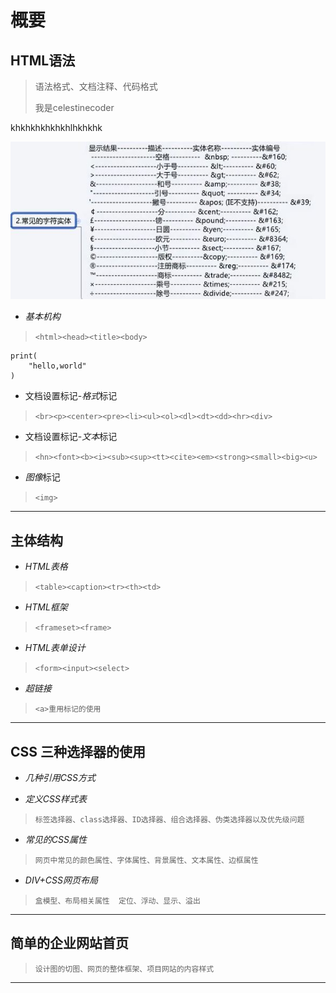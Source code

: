 # 概要

## HTML语法  
>语法格式、文档注释、代码格式
>
>我是celestinecoder

khkhkhkhkhkhlhkhkhk

![常见字符实体](https://github.com/celestinecoder/sy_python-/blob/main/python%E7%AC%94%E8%AE%B0/%E5%9B%BE%E7%89%87/120.JPG)

- *基本机构*  
>`<html><head><title><body>`

    print(
        "hello,world"
    )

- 文档设置标记-*格式*标记  
>`<br><p><center><pre><li><ul><ol><dl><dt><dd><hr><div>`

- 文档设置标记-*文本*标记  
>`<hn><font><b><i><sub><sup><tt><cite><em><strong><small><big><u>`

- *图像*标记  
>`<img>`

***

## 主体结构
- *HTML表格*  
>`<table><caption><tr><th><td>`
    
- *HTML框架*  
>`<frameset><frame>`
    
- *HTML表单设计*  
>`<form><input><select>`
    
- *超链接*  
>`<a>重用标记的使用`

***

## CSS 三种选择器的使用
- *几种引用CSS方式*
    
- *定义CSS样式表*  
>`标签选择器、class选择器、ID选择器、组合选择器、伪类选择器以及优先级问题`
    
- *常见的CSS属性*  
>`网页中常见的颜色属性、字体属性、背景属性、文本属性、边框属性`
    
- *DIV+CSS网页布局*  
>`盒模型、布局相关属性  定位、浮动、显示、溢出`
   
***

## 简单的企业网站首页  
>`设计图的切图、网页的整体框架、项目网站的内容样式`

***

